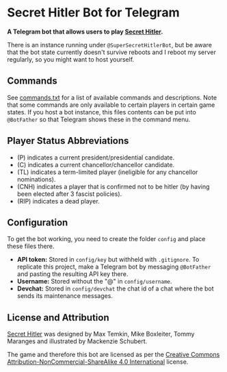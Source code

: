 # Secret Hitler Bot for Telegram

**A Telegram bot that allows users to play [Secret Hitler](https://www.secrethitler.com/).**

There is an instance running under `@SuperSecretHitlerBot`, but be aware that the bot state currently doesn't survive reboots and I reboot my server regularly, so you might want to host yourself.

## Commands

See [commands.txt](commands.txt) for a list of available commands and descriptions.  Note that some commands are only available to certain players in certain game states.
If you host a bot instance, this files contents can be put into `@BotFather` so that Telegram shows these in the command menu.

## Player Status Abbreviations
- (P) indicates a current president/presidential candidate.
- (C) indicates a current chancellor/chancellor candidate.
- (TL) indicates a term-limited player (ineligible for any chancellor nominations).
- (CNH) indicates a player that is confirmed not to be hitler (by having been elected after 3 fascist policies).
- (RIP) indicates a dead player.

## Configuration

To get the bot working, you need to create the folder `config` and place these files there.

- **API token:** Stored in `config/key` but withheld with `.gitignore`. To replicate this project, make a Telegram bot by messaging `@BotFather` and pasting the resulting API key there.
- **Username:** Stored without the "@" in `config/username`.
- **Devchat:** Stored in `config/devchat` the chat id of a chat where the bot sends its maintenance messages.

## License and Attribution

[Secret Hitler](https://www.secrethitler.com/) was designed by Max Temkin, Mike Boxleiter, Tommy Maranges and illustrated by Mackenzie Schubert.

The game and therefore this bot are licensed as per the [Creative Commons Attribution-NonCommercial-ShareAlike 4.0 International](https://creativecommons.org/licenses/by-nc-sa/4.0/) license.
